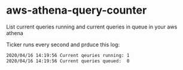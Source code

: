 # aws-athena-query-counter

List current queries running and current queries in queue in your aws athena

Ticker runs every second and prduce this log:

```bash
2020/04/16 14:19:56 Current qeuries running: 1
2020/04/16 14:19:56 Current queries queued:  0
```
